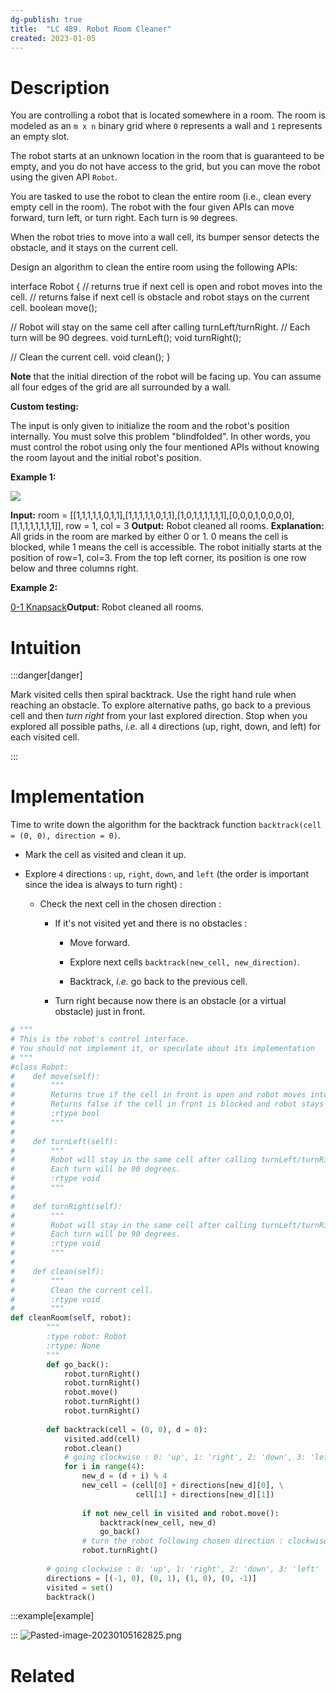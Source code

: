 ```yaml
---
dg-publish: true
title:  "LC 489. Robot Room Cleaner"
created: 2023-01-05
---
```



# Description
You are controlling a robot that is located somewhere in a room. The room is modeled as an `m x n` binary grid where `0` represents a wall and `1` represents an empty slot.

The robot starts at an unknown location in the room that is guaranteed to be empty, and you do not have access to the grid, but you can move the robot using the given API `Robot`.

You are tasked to use the robot to clean the entire room (i.e., clean every empty cell in the room). The robot with the four given APIs can move forward, turn left, or turn right. Each turn is `90` degrees.

When the robot tries to move into a wall cell, its bumper sensor detects the obstacle, and it stays on the current cell.

Design an algorithm to clean the entire room using the following APIs:

interface Robot {
  // returns true if next cell is open and robot moves into the cell.
  // returns false if next cell is obstacle and robot stays on the current cell.
  boolean move();

  // Robot will stay on the same cell after calling turnLeft/turnRight.
  // Each turn will be 90 degrees.
  void turnLeft();
  void turnRight();

  // Clean the current cell.
  void clean();
}

**Note** that the initial direction of the robot will be facing up. You can assume all four edges of the grid are all surrounded by a wall.

**Custom testing:**

The input is only given to initialize the room and the robot's position internally. You must solve this problem "blindfolded". In other words, you must control the robot using only the four mentioned APIs without knowing the room layout and the initial robot's position.

**Example 1:**

![](https://assets.leetcode.com/uploads/2021/07/17/lc-grid.jpg)

**Input:** room = [[1,1,1,1,1,0,1,1],[1,1,1,1,1,0,1,1],[1,0,1,1,1,1,1,1],[0,0,0,1,0,0,0,0],[1,1,1,1,1,1,1,1]], row = 1, col = 3
**Output:** Robot cleaned all rooms.
**Explanation:** All grids in the room are marked by either 0 or 1.
0 means the cell is blocked, while 1 means the cell is accessible.
The robot initially starts at the position of row=1, col=3.
From the top left corner, its position is one row below and three columns right.

**Example 2:**

[0-1 Knapsack](</docs/Algos/0-1 Knapsack.md>)**Output:** Robot cleaned all rooms.

# Intuition

:::danger[danger] 

Mark visited cells then spiral backtrack. Use the right hand rule when reaching an obstacle. To explore alternative paths, go back to a previous cell and then _turn right_ from your last explored direction. Stop when you explored all possible paths, _i.e._ all `4` directions (up, right, down, and left) for each visited cell.

:::

# Implementation
Time to write down the algorithm for the backtrack function `backtrack(cell = (0, 0), direction = 0)`.

-   Mark the cell as visited and clean it up.
    
-   Explore `4` directions : `up`, `right`, `down`, and `left` (the order is important since the idea is always to turn right) :
    
    -   Check the next cell in the chosen direction :
        
        -   If it's not visited yet and there is no obstacles :
            
            -   Move forward.
                
            -   Explore next cells `backtrack(new_cell, new_direction)`.
                
            -   Backtrack, _i.e._ go back to the previous cell.
                
        -   Turn right because now there is an obstacle (or a virtual obstacle) just in front.
```python
# """
# This is the robot's control interface.
# You should not implement it, or speculate about its implementation
# """
#class Robot:
#    def move(self):
#        """
#        Returns true if the cell in front is open and robot moves into the cell.
#        Returns false if the cell in front is blocked and robot stays in the current cell.
#        :rtype bool
#        """
#
#    def turnLeft(self):
#        """
#        Robot will stay in the same cell after calling turnLeft/turnRight.
#        Each turn will be 90 degrees.
#        :rtype void
#        """
#
#    def turnRight(self):
#        """
#        Robot will stay in the same cell after calling turnLeft/turnRight.
#        Each turn will be 90 degrees.
#        :rtype void
#        """
#
#    def clean(self):
#        """
#        Clean the current cell.
#        :rtype void
#        """
def cleanRoom(self, robot):
        """
        :type robot: Robot
        :rtype: None
        """
        def go_back():
            robot.turnRight()
            robot.turnRight()
            robot.move()
            robot.turnRight()
            robot.turnRight()
            
        def backtrack(cell = (0, 0), d = 0):
            visited.add(cell)
            robot.clean()
            # going clockwise : 0: 'up', 1: 'right', 2: 'down', 3: 'left'
            for i in range(4):
                new_d = (d + i) % 4
                new_cell = (cell[0] + directions[new_d][0], \
                            cell[1] + directions[new_d][1])
                
                if not new_cell in visited and robot.move():
                    backtrack(new_cell, new_d)
                    go_back()
                # turn the robot following chosen direction : clockwise
                robot.turnRight()
    
        # going clockwise : 0: 'up', 1: 'right', 2: 'down', 3: 'left'
        directions = [(-1, 0), (0, 1), (1, 0), (0, -1)]
        visited = set()
        backtrack()
```

:::example[example] 


:::
![Pasted-image-20230105162825.png](</Pasted-image-20230105162825.png>)


# Related
